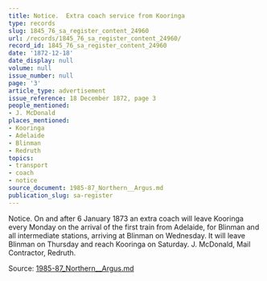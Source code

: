 ```yaml
---
title: Notice.  Extra coach service from Kooringa
type: records
slug: 1845_76_sa_register_content_24960
url: /records/1845_76_sa_register_content_24960/
record_id: 1845_76_sa_register_content_24960
date: '1872-12-18'
date_display: null
volume: null
issue_number: null
page: '3'
article_type: advertisement
issue_reference: 18 December 1872, page 3
people_mentioned:
- J. McDonald
places_mentioned:
- Kooringa
- Adelaide
- Blinman
- Redruth
topics:
- transport
- coach
- notice
source_document: 1985-87_Northern__Argus.md
publication_slug: sa-register
---
```


Notice.  On and after 6 January 1873 an extra coach will leave Kooringa every Monday on the arrival of the first train from Adelaide, for Blinman and all intermediate stations, arriving at Blinman on Wednesday.  It will leave Blinman on Thursday and reach Kooringa on Saturday.  J. McDonald, Mail Contractor, Redruth.

Source: [1985-87_Northern__Argus.md](/downloads/markdown/1985-87_Northern__Argus.md)
